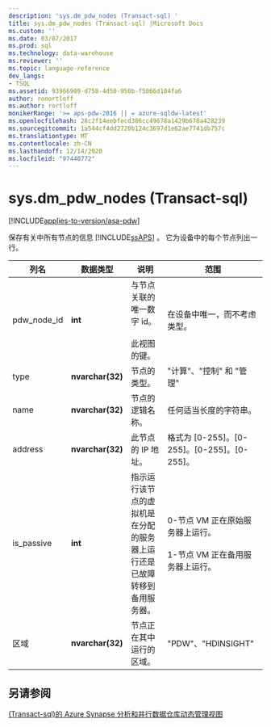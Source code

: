 ```yaml
---
description: 'sys.dm_pdw_nodes (Transact-sql) '
title: sys.dm_pdw_nodes (Transact-sql) |Microsoft Docs
ms.custom: ''
ms.date: 03/07/2017
ms.prod: sql
ms.technology: data-warehouse
ms.reviewer: ''
ms.topic: language-reference
dev_langs:
- TSQL
ms.assetid: 93966909-d758-4d50-950b-f5066d104fa6
author: ronortloff
ms.author: rortloff
monikerRange: '>= aps-pdw-2016 || = azure-sqldw-latest'
ms.openlocfilehash: 28c2f14eebfecd386cc49678a1429b678a428239
ms.sourcegitcommit: 1a544cf4dd2720b124c3697d1e62ae7741db757c
ms.translationtype: MT
ms.contentlocale: zh-CN
ms.lasthandoff: 12/14/2020
ms.locfileid: "97440772"
---
```

# <a name="sysdm_pdw_nodes-transact-sql"></a>sys.dm_pdw_nodes (Transact-sql) 
[!INCLUDE[applies-to-version/asa-pdw](../../includes/applies-to-version/asa-pdw.md)]

  保存有关中所有节点的信息 [!INCLUDE[ssAPS](../../includes/ssaps-md.md)] 。 它为设备中的每个节点列出一行。  
  
|列名|数据类型|说明|范围|  
|-----------------|---------------|-----------------|-----------|  
|pdw_node_id|**int**|与节点关联的唯一数字 id。<br /><br /> 此视图的键。|在设备中唯一，而不考虑类型。|  
|type|**nvarchar(32)**|节点的类型。|"计算"、"控制" 和 "管理"|  
|name|**nvarchar(32)**|节点的逻辑名称。|任何适当长度的字符串。|  
|address|**nvarchar(32)**|此节点的 IP 地址。|格式为 [0-255]。[0-255]。[0-255]。[0-255]。|  
|is_passive|**int**|指示运行该节点的虚拟机是在分配的服务器上运行还是已故障转移到备用服务器。|0-节点 VM 正在原始服务器上运行。<br /><br /> 1-节点 VM 正在备用服务器上运行。|  
|区域|**nvarchar(32)**|节点正在其中运行的区域。|"PDW"、"HDINSIGHT"|  
  
## <a name="see-also"></a>另请参阅  
 [&#40;Transact-sql&#41;的 Azure Synapse 分析和并行数据仓库动态管理视图 ](../../relational-databases/system-dynamic-management-views/sql-and-parallel-data-warehouse-dynamic-management-views.md)  
  
  
